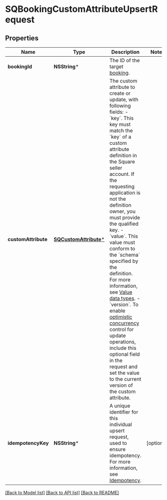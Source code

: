 # SQBookingCustomAttributeUpsertRequest

## Properties
Name | Type | Description | Notes
------------ | ------------- | ------------- | -------------
**bookingId** | **NSString*** | The ID of the target [booking](https://developer.squareup.com/reference/square_2023-10-18/objects/Booking). | 
**customAttribute** | [**SQCustomAttribute***](SQCustomAttribute.md) | The custom attribute to create or update, with following fields:  - &#x60;key&#x60;. This key must match the &#x60;key&#x60; of a custom attribute definition in the Square seller account. If the requesting application is not the definition owner, you must provide the qualified key.  - &#x60;value&#x60;. This value must conform to the &#x60;schema&#x60; specified by the definition. For more information, see [Value data types](https://developer.squareup.com/docs/booking-custom-attributes-api/custom-attributes#value-data-types).  - &#x60;version&#x60;. To enable [optimistic concurrency](https://developer.squareup.com/docs/build-basics/common-api-patterns/optimistic-concurrency) control for update operations, include this optional field in the request and set the value to the current version of the custom attribute. | 
**idempotencyKey** | **NSString*** | A unique identifier for this individual upsert request, used to ensure idempotency. For more information, see [Idempotency](https://developer.squareup.com/docs/build-basics/common-api-patterns/idempotency). | [optional] 

[[Back to Model list]](../README.md#documentation-for-models) [[Back to API list]](../README.md#documentation-for-api-endpoints) [[Back to README]](../README.md)



